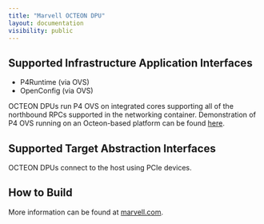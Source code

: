 ```yaml
---
title: "Marvell OCTEON DPU"
layout: documentation
visibility: public
---
```


## Supported Infrastructure Application Interfaces ##

 - P4Runtime (via OVS)
 - OpenConfig (via OVS)

OCTEON DPUs run P4 OVS on integrated cores supporting all of the northbound RPCs supported in the networking container.  Demonstration of P4 OVS running on an Octeon-based platform can be found [here](https://youtu.be/nn7R72cnXlA). 

## Supported Target Abstraction Interfaces ##

OCTEON DPUs connect to the host using PCIe devices.

## How to Build ##

More information can be found at [marvell.com](https://www.marvell.com/products/data-processing-units.html).
